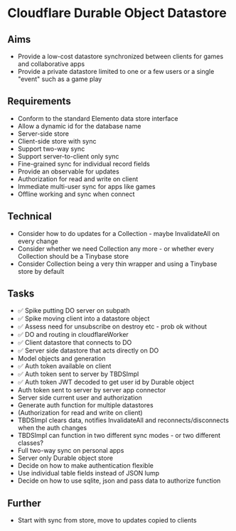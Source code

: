 Cloudflare Durable Object Datastore
===================================

Aims
----

- Provide a low-cost datastore synchronized between clients for games and collaborative apps
- Provide a private datastore limited to one or a few users or a single "event" such as a game play

Requirements
------------

- Conform to the standard Elemento data store interface
- Allow a dynamic id for the database name
- Server-side store
- Client-side store with sync
- Support two-way sync
- Support server-to-client only sync
- Fine-grained sync for individual record fields
- Provide an observable for updates
- Authorization for read and write on client
- Immediate multi-user sync for apps like games
- Offline working and sync when connect

Technical
---------

- Consider how to do updates for a Collection - maybe InvalidateAll on every change
- Consider whether we need Collection any more - or whether every Collection should be a Tinybase store
- Consider Collection being a very thin wrapper and using a Tinybase store by default

Tasks
-----

- ✅ Spike putting DO server on subpath
- ✅ Spike moving client into a datastore object
- ✅ Assess need for unsubscribe on destroy etc - prob ok without
- ✅ DO and routing in cloudflareWorker
- ✅ Client datastore that connects to DO
- ✅ Server side datastore that acts directly on DO
- Model objects and generation
- ✅ Auth token available on client
- ✅ Auth token sent to server by TBDSImpl
- ✅ Auth token JWT decoded to get user id by Durable object
- Auth token sent to server by server app connector
- Server side current user and authorization
- Generate auth function for multiple datastores
- (Authorization for read and write on client)
- TBDSImpl clears data, notifies InvalidateAll and reconnects/disconnects when the auth changes
- TBDSImpl can function in two different sync modes - or two different classes?
- Full two-way sync on personal apps
- Server only Durable object store
- Decide on how to make authentication flexible
- Use individual table fields instead of JSON lump
- Decide on how to use sqlite, json and pass data to authorize function

Further
-------

- Start with sync from store, move to updates copied to clients

